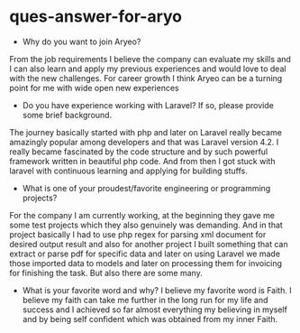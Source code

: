 # ques-answer-for-aryo

- Why do you want to join Aryeo?

From the job requirements I believe the company can evaluate my skills and I can also learn and apply my previous experiences and would love to deal with the new challenges. 
For career growth I think Aryeo can be a turning point for me with wide open new experiences

- Do you have experience working with Laravel? If so, please provide some brief background.

The journey basically started with php and later on Laravel really became amazingly popular among developers and that was Laravel version 4.2. I really became fascinated by the code structure and by such powerful framework written in beautiful php code. 
And from then I got stuck with laravel with continuous learning and applying for building stuffs.

- What is one of your proudest/favorite engineering or programming projects?

For the company I am currently working, at the beginning they gave me some test projects which they also genuinely was demanding. And in that project basically I had to use php regex for parsing xml document for desired output result and also for another project I built something that can extract or parse pdf for specific data and 
later on using Laravel we made those imported data to models and later on processing them for invoicing for finishing the task. But also there are some many.

- What is your favorite word and why?
I believe my favorite word is Faith. I believe my faith can take me further in the long run for my life and success and I achieved so far almost everything my believing in myself and by being self confident which was obtained from my inner Faith.
